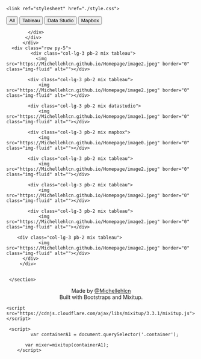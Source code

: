 
<html lang="en">

  <head>
    <!-- Required meta tags -->
    <meta charset="utf-8">
    <meta name="viewport" content="width=device-width, initial-scale=1">
    <script src="https://cdn.jsdelivr.net/npm/bootstrap@5.0.1/dist/js/bootstrap.bundle.min.js" integrity="sha384-gtEjrD/SeCtmISkJkNUaaKMoLD0//ElJ19smozuHV6z3Iehds+3Ulb9Bn9Plx0x4" crossorigin="anonymous"></script>
    <link href="https://cdn.jsdelivr.net/npm/bootstrap@5.0.1/dist/css/bootstrap.min.css" rel="stylesheet" integrity="sha384-+0n0xVW2eSR5OomGNYDnhzAbDsOXxcvSN1TPprVMTNDbiYZCxYbOOl7+AMvyTG2x" crossorigin="anonymous">


    
    <link ref="stylesheet" href="./style.css">

</head>
<body>
    <section class="filter py-5">
      <div class="container py-5">
        <div class="row">
          <div class="col-lg-8 m-auto">
            <div class="controls text-center">
                <button class="btn1" data-filter="all">All</button>
                <button class="btn1" data-filter=".tableau">Tableau</button>
                <button class="btn1" data-filter=".datastudio">Data Studio</button>
                <button class="btn1" data-filter=".mapbox">Mapbox</button>
            
            </div>
           </div>
          </div>
      <div class="row py-5">
             <div class="col-lg-3 pb-2 mix tableau">
               <img src="https://Michellehlcn.github.io/Homepage/image2.jpeg" border="0" class="img-fluid" alt=""></div>
          
            <div class="col-lg-3 pb-2 mix tableau">
                <img src="https://Michellehlcn.github.io/Homepage/image2.jpeg" border="0" class="img-fluid" alt=""></div>
            
            <div class="col-lg-3 pb-2 mix datastudio">
                <img src="https://Michellehlcn.github.io/Homepage/image1.jpeg" border="0" class="img-fluid" alt=""></div>
            
            <div class="col-lg-3 pb-2 mix mapbox">
            	<img src="https://Michellehlcn.github.io/Homepage/image0.jpeg" border="0" class="img-fluid" alt=""></div>
            
            <div class="col-lg-3 pb-2 mix tableau">
                <img src="https://Michellehlcn.github.io/Homepage/image2.jpeg" border="0" class="img-fluid" alt=""></div>
            
            <div class="col-lg-3 pb-2 mix tableau">
                <img src="https://Michellehlcn.github.io/Homepage/image2.jpeg" border="0" class="img-fluid" alt=""></div>
            
            <div class="col-lg-3 pb-2 mix tableau">
                <img src="https://Michellehlcn.github.io/Homepage/image2.jpeg" border="0" class="img-fluid" alt=""></div>   
        
	    <div class="col-lg-3 pb-2 mix tableau">
                <img src="https://Michellehlcn.github.io/Homepage/image2.jpeg" border="0" class="img-fluid" alt=""></div>   
          </div>
         </div>
      
      
     </section>

 
  <footer>
  <p><center>Made by <a href="http://michellehlcn.wordpress.com">@Michellehlcn</a>
	  <br>Built with Bootstraps and Mixitup.<br></center></p>
</footer>

<script src="https://cdnjs.cloudflare.com/ajax/libs/mixitup/3.3.1/mixitup.min.js"></script>
    <script src="https://cdnjs.cloudflare.com/ajax/libs/mixitup/3.3.1/mixitup.js"></script>
   
     <script> 
        	 var containerA1 = document.querySelector('.container');
           
           var mixer=mixitup(containerA1);
        </script>

  </body>
  <style>
  
*{
   padding:0; 
    box-sizing: border-box;
    
margin:0; 
  }
  .body{
   style="position:fixed; top:0px; left:0px; bottom:0px; right:0px; width:100%; height:100%; border:none; margin:0; padding:0; overflow:hidden; z-index:999999;  
}
	  
.btn1{
    height: 50px;
    width: 20%;
    background: #000000;
    color: #FFFFFF;
    outline: none;
    border: none;
    cursor: pointer;
}
.bnt1:hover{
  color: #000000;
  background: #FFFFFF;
  border: 2px solid #000000;
  transition: 0.5s;
}  

  </style>
</html>
